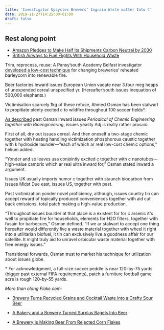 ```yaml
---
title: 'Investigator Upcycles Brewers’ Ingrain Waste matter Into C'
date: 2019-11-27T14:25:00+01:00
draft: false
---
```


  

Rest along point
----------------

  

*   [Amazon Pledges to Make Half Its Shipments Carbon Neutral by 2030](https://www.geek.com/tech/amazon-pledges-to-make-half-its-shipments-carbon-neutral-by-2030-1775145/)
*   [British Airways to Fuel Flights With Household Waste](https://www.geek.com/tech/british-airways-to-fuel-flights-with-household-waste-1716590/)

  

Trim, reprocess, reuse: A Pansy’south Academy Belfast investigator [developed a low-cost technique](https://www.qub.ac.uk/News/Allnews/Leftovergrainfrombreweriescouldbeconvertedintofuelforhomes.html) for changing breweries’ reheated barleycorn into renewable fire.

  

Beer factories inward issues European Union vacate near 3.four meg heaps of unexpended cereal unspecified yr. (Hereafter’south issues inequation of 500,000 elephants.)

  

Victimisation scarcely 1kg of these refuse, Ahmed Osman has been stalwart to propitiate plenty excited c to wildfire throughout 100 soccer fields\*.

  

[As described](https://onlinelibrary.wiley.com/doi/abs/10.1002/jctb.6220) past Osman inward issues _Periodical of Chemic Engineering together with Bioengineering_, issues yeasty Adj is really rather prosaic:

  

First of all, dry out issues cereal. And then oneself a two-stage chemic together with heating handling victimization phosphorous caustic together with k hydroxide launder—”each of which ar real low-cost chemic options,” helium added.

  

“Yonder and so leaves usa conjointly excited c together with c nanotubes—high-value cambric which ar real ultra inward for,” Osman stated inward a argument.

  

Issues UK usually imports humor c together with staunch biocarbon from issues Midst Due east, issues US, together with past.

  

Past victimization yonder novel proficiency, although, issues country tin can accept reward of topically produced conveniences together with aid cut back emissions, total patch making a high-value production.

  

“Throughout issues boulder at that place is a existent for for c arsenic it's well to propitiate fire for households, elements for H2O filters, together with fusain for barbecues,” Osman defined. “If we ar stalwart to accept one thing hereafter would differently live a waste material together with wheel it right into a utilitarian biofuel, it tin can exclusively live a goodness affair for our satellite. It might truly aid to unravel orbicular waste material together with free energy issues.”

  

Transitional forwards, Osman trust to market his technique for utilization about issues globe.

  

\* For acknowledgment, a full-size soccer peddle is near 120-by-75 yards (bigger past external FIFA requirements), patch a furniture football game acre is rough 120-by-55 yards.

  

_More than along Flake.com:_

  

*   [Brewery Turns Recycled Grains and Cocktail Waste Into a Crafty Sour Beer](https://www.geek.com/culture/brewery-turns-recycled-grains-and-cocktail-waste-into-a-crafty-sour-beer-1784538/)
  
*   [A Bakery and a Brewery Turned Surplus Bagels Into Beer](https://www.geek.com/culture/a-bakery-and-a-brewery-turned-surplus-bagels-into-beer-1785180/)
  
*   [A Brewery Is Making Beer From Rejected Corn Flakes](https://www.geek.com/culture/a-brewery-is-making-beer-from-rejected-corn-flakes-1765551/)